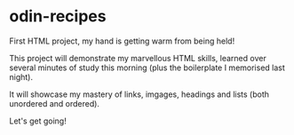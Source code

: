 # odin-recipes
First HTML project, my hand is getting warm from being held!

This project will demonstrate my marvellous HTML skills, learned over several minutes of study this morning (plus the boilerplate I memorised last night).

It will showcase my mastery of links, imgages, headings and lists (both unordered and ordered).

Let's get going!